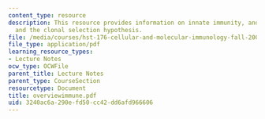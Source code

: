 ```yaml
---
content_type: resource
description: This resource provides information on innate immunity, and lymphocytes
  and the clonal selection hypothesis.
file: /media/courses/hst-176-cellular-and-molecular-immunology-fall-2005/3240ac6a290efd50cc42dd6afd966606_overviewimmune.pdf
file_type: application/pdf
learning_resource_types:
- Lecture Notes
ocw_type: OCWFile
parent_title: Lecture Notes
parent_type: CourseSection
resourcetype: Document
title: overviewimmune.pdf
uid: 3240ac6a-290e-fd50-cc42-dd6afd966606
---
```

